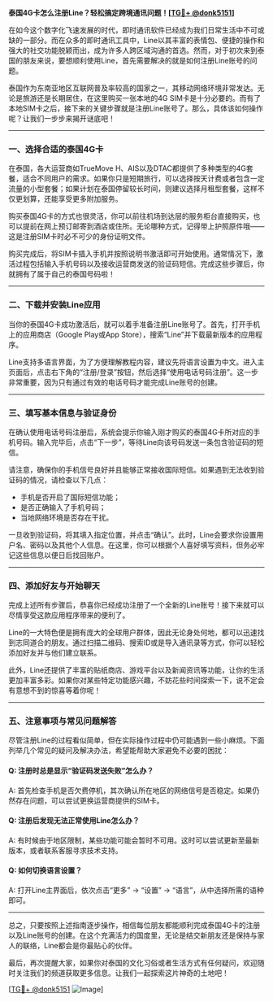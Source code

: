 **泰国4G卡怎么注册Line？轻松搞定跨境通讯问题！[[TG💪+ @donk5151](https://t.me/s/donk5151)]**

在如今这个数字化飞速发展的时代，即时通讯软件已经成为我们日常生活中不可或缺的一部分。而在众多的即时通讯工具中，Line以其丰富的表情包、便捷的操作和强大的社交功能脱颖而出，成为许多人跨区域沟通的首选。然而，对于初次来到泰国的朋友来说，要想顺利使用Line，首先需要解决的就是如何注册Line账号的问题。

泰国作为东南亚地区互联网普及率较高的国家之一，其移动网络环境非常发达。无论是旅游还是长期居住，在这里购买一张本地的4G SIM卡是十分必要的。而有了本地SIM卡之后，接下来的关键步骤就是注册Line账号了。那么，具体该如何操作呢？让我们一步步来揭开谜底吧！

---

### **一、选择合适的泰国4G卡**
在泰国，各大运营商如TrueMove H、AIS以及DTAC都提供了多种类型的4G套餐，适合不同用户的需求。如果你只是短期旅行，可以选择按天计费或者包含一定流量的小型套餐；如果计划在泰国停留较长时间，则建议选择月租型套餐，这样不仅更划算，还能享受更多附加服务。

购买泰国4G卡的方式也很灵活，你可以前往机场到达层的服务柜台直接购买，也可以提前在网上预订邮寄到酒店或住所。无论哪种方式，记得带上护照原件哦——这是注册SIM卡时必不可少的身份证明文件。

购买完成后，将SIM卡插入手机并按照说明书激活即可开始使用。通常情况下，激活过程包括输入手机号码以及接收运营商发送的验证码短信。完成这些步骤后，你就拥有了属于自己的泰国号码啦！

---

### **二、下载并安装Line应用**
当你的泰国4G卡成功激活后，就可以着手准备注册Line账号了。首先，打开手机上的应用商店（Google Play或App Store），搜索“Line”并下载最新版本的应用程序。

Line支持多语言界面，为了方便理解教程内容，建议先将语言设置为中文。进入主页面后，点击右下角的“注册/登录”按钮，然后选择“使用电话号码注册”。这一步非常重要，因为只有通过有效的电话号码才能完成Line账号的创建。

---

### **三、填写基本信息与验证身份**
在确认使用电话号码注册后，系统会提示你输入刚才购买的泰国4G卡所对应的手机号码。输入完毕后，点击“下一步”，等待Line向该号码发送一条包含验证码的短信。

请注意，确保你的手机信号良好并且能够正常接收国际短信。如果遇到无法收到验证码的情况，请检查以下几点：
- 手机是否开启了国际短信功能；
- 是否正确输入了手机号码；
- 当地网络环境是否存在干扰。

一旦收到验证码，将其填入指定位置，并点击“确认”。此时，Line会要求你设置用户名、密码以及其他个人信息。在这里，你可以根据个人喜好填写资料，但务必牢记这些信息以便日后找回账户。

---

### **四、添加好友与开始聊天**
完成上述所有步骤后，恭喜你已经成功注册了一个全新的Line账号！接下来就可以尽情享受这款应用程序带来的便利了。

Line的一大特色便是拥有庞大的全球用户群体，因此无论身处何地，都可以迅速找到志同道合的朋友。通过扫描二维码、搜索ID或是导入通讯录等方式，你可以轻松添加好友并与他们建立联系。

此外，Line还提供了丰富的贴纸商店、游戏平台以及新闻资讯等功能，让你的生活更加丰富多彩。如果你对某些特定功能感兴趣，不妨花些时间探索一下，说不定会有意想不到的惊喜等着你呢！

---

### **五、注意事项与常见问题解答**
尽管注册Line的过程看似简单，但在实际操作过程中仍可能遇到一些小麻烦。下面列举几个常见的疑问及解决办法，希望能帮助大家避免不必要的困扰：

#### Q: 注册时总是显示“验证码发送失败”怎么办？
A: 首先检查手机是否欠费停机，其次确认所在地区的网络信号是否稳定。如果仍然存在问题，可以尝试更换运营商提供的SIM卡。

#### Q: 注册后发现无法正常使用Line怎么办？
A: 有时候由于地区限制，某些功能可能会暂时不可用。这时可以尝试更新至最新版本，或者联系客服寻求技术支持。

#### Q: 如何切换语言设置？
A: 打开Line主界面后，依次点击“更多” -> “设置” -> “语言”，从中选择所需的语种即可。

---

总之，只要按照上述指南逐步操作，相信每位朋友都能顺利完成泰国4G卡的注册以及Line账号的创建。在这个充满活力的国度里，无论是结交新朋友还是保持与家人的联络，Line都会是你最贴心的伙伴。

最后，再次提醒大家，如果你对泰国的文化习俗或者生活方式有任何疑问，欢迎随时关注我们的频道获取更多信息。让我们一起探索这片神奇的土地吧！

[[TG💪+ @donk5151](https://t.me/s/donk5151) ![Image](https://i.postimg.cc/rwNCRYN7/Snipaste-2025-04-30-17-27-05.png)]